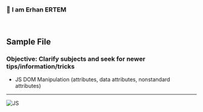### 👋 **I am Erhan ERTEM**

&emsp;

## Sample File

### **Objective:** Clarify subjects and seek for newer tips/information/tricks

- JS DOM Manipulation (attributes, data attributes, nonstandard attributes)

---

![JS](https://img.shields.io/badge/JavaScript-323330?style=for-the-badge&logo=javascript&logoColor=F7DF1E)

&emsp;
